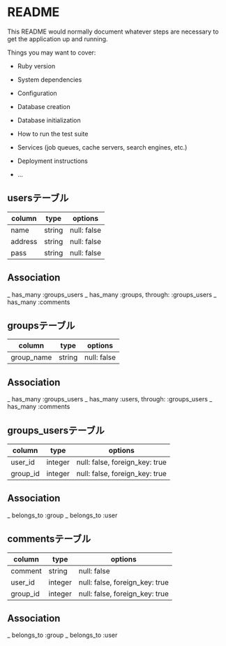 # README

This README would normally document whatever steps are necessary to get the
application up and running.

Things you may want to cover:

* Ruby version

* System dependencies

* Configuration

* Database creation

* Database initialization

* How to run the test suite

* Services (job queues, cache servers, search engines, etc.)

* Deployment instructions

* ...


## usersテーブル
|column|type|options|
|------|----|-------|
|name|string|null: false|
|address|string|null: false|
|pass|string|null: false|

## Association
_ has_many :groups_users
_ has_many :groups, through: :groups_users
_ has_many :comments

## groupsテーブル
|column|type|options|
|------|----|-------|
|group_name|string|null: false|

## Association
_ has_many :groups_users
_ has_many :users, through: :groups_users
_ has_many :comments

## groups_usersテーブル
|column|type|options|
|------|----|-------|
|user_id|integer|null: false, foreign_key: true|
|group_id|integer|null: false, foreign_key: true|

## Association
_ belongs_to :group
_ belongs_to :user

## commentsテーブル
|column|type|options|
|------|----|-------|
|comment|string|null: false|
|user_id|integer|null: false, foreign_key: true|
|group_id|integer|null: false, foreign_key: true|

## Association
_ belongs_to :group
_ belongs_to :user